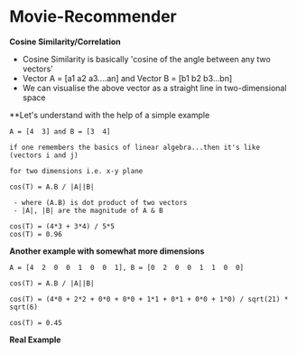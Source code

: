 # Movie-Recommender

**Cosine Similarity/Correlation**

- Cosine Similarity is basically 'cosine of the angle between any two vectors'
- Vector A = [a1  a2  a3....an] and Vector B = [b1  b2  b3...bn]
- We can visualise the above vector as a straight line in two-dimensional space

**Let's understand with the help of a simple example
```
A = [4  3] and B = [3  4]

if one remembers the basics of linear algebra...then it's like (vectors i and j)

for two dimensions i.e. x-y plane

cos(T) = A.B / |A||B|

 - where (A.B) is dot product of two vectors
 - |A|, |B| are the magnitude of A & B
 
cos(T) = (4*3 + 3*4) / 5*5
cos(T) = 0.96  

```
**Another example with somewhat more dimensions**

```
A = [4  2  0  0  1  0  0  1], B = [0  2  0  0  1  1  0  0]

cos(T) = A.B / |A||B|

cos(T) = (4*0 + 2*2 + 0*0 + 0*0 + 1*1 + 0*1 + 0*0 + 1*0) / sqrt(21) * sqrt(6)

cos(T) = 0.45
```

**Real Example**

